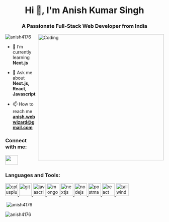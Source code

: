 <h1 align="center">Hi 👋, I'm Anish Kumar Singh</h1>
<h3 align="center">A Passionate Full-Stack Web Developer from India</h3>
<img align="right" width="400" alt="Coding" src="https://cdn.dribbble.com/users/1162077/screenshots/3848914/programmer.gif">

<p align="left"> <img src="https://komarev.com/ghpvc/?username=anish4176&label=Profile%20views&color=0e75b6&style=flat" alt="anish4176" /> </p>

- 🌱 I’m currently learning **Next.js**

- 💬 Ask me about **Next.js, React, Javascript**

- 📫 How to reach me **anish.webwizard@gmail.com**

<h3 align="left">Connect with me:</h3>
<p align="left" >
<a href="https://linkedin.com/in/anish-webdev" target="blank"><img align="center" src="https://encrypted-tbn0.gstatic.com/images?q=tbn:ANd9GcQvArBsL3q-mYGcZu2JGAch1aGPclnz488q-w&usqp=CAU" height="30" width="40" /></a>

</p>

<h3 align="left">Languages and Tools:</h3>
<p align="left"margin='3px'>  <a href="https://www.w3schools.com/cpp/" target="_blank" rel="noreferrer"> <img src="https://w7.pngwing.com/pngs/46/626/png-transparent-c-logo-the-c-programming-language-computer-icons-computer-programming-source-code-programming-miscellaneous-template-blue.png" alt="cplusplus" width="40" height="40"/> </a> 
  <a href="https://git-scm.com/" target="_blank" rel="noreferrer"> <img src="https://www.vectorlogo.zone/logos/git-scm/git-scm-icon.svg" alt="git" width="40" height="40"/> </a>
  <a href="https://developer.mozilla.org/en-US/docs/Web/JavaScript" target="_blank" rel="noreferrer"> <img src="https://encrypted-tbn0.gstatic.com/images?q=tbn:ANd9GcQI3pYJqgE0pQg-3wXUGXkjWpj7yPiZ9I3b0w&usqp=CAU" alt="javascript" width="40" height="40"/> </a>
  <a href="https://www.mongodb.com/" target="_blank" rel="noreferrer"> <img src="https://encrypted-tbn0.gstatic.com/images?q=tbn:ANd9GcQHnsOy9gXqb7Nd9WGDBnZv44GqucqxsF90cQ&usqp=CAU" alt="mongodb" width="40" height="40"/> </a>
  <a href="https://nextjs.org/" target="_blank" rel="noreferrer"> <img src="https://encrypted-tbn0.gstatic.com/images?q=tbn:ANd9GcQJEWCl3D1_JGj7-6OKGKIhepY1fMe3blH5_w&usqp=CAU" alt="nextjs" width="40" height="40"/> </a> 
  <a href="https://nodejs.org" target="_blank" rel="noreferrer"> <img src="https://encrypted-tbn0.gstatic.com/images?q=tbn:ANd9GcRIkBOkD52bdiJl2hHJ1Nhf9ILDW3Q48gY4lg&usqp=CAU" alt="nodejs" width="40" height="40"/> </a> 
  <a href="https://postman.com" target="_blank" rel="noreferrer"> <img src="https://www.vectorlogo.zone/logos/getpostman/getpostman-icon.svg" alt="postman" width="40" height="40"/> </a> <a href="https://reactjs.org/" target="_blank" rel="noreferrer"> <img src="https://encrypted-tbn0.gstatic.com/images?q=tbn:ANd9GcRCPoisTcziy_SlMPl8PoxCviNYs7NGoAonU8zcctE&s" alt="react" width="40" height="40"/> </a> <a href="https://tailwindcss.com/" target="_blank" rel="noreferrer"> <img src="https://www.vectorlogo.zone/logos/tailwindcss/tailwindcss-icon.svg" alt="tailwind" width="40" height="40"/> </a>  </p>


<p>&nbsp;<img align="center" src="https://github-readme-stats.vercel.app/api?username=anish4176&show_icons=true&locale=en" alt="anish4176" /></p>

<p><img align="center" src="https://github-readme-streak-stats.herokuapp.com/?user=anish4176&" alt="anish4176" /></p>
